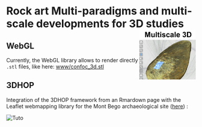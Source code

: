 # **Rock art** Multi-paradigms and multi-scale developments for 3D studies<img src="www/prj_rockart.png" width='150px' align="right"/>

## WebGL

Currently, the WebGL library allows to render directly `.stl` files, like here: [www/confoc_3d.stl](https://github.com/zoometh/rockart/blob/main/www/confoc_3d.stl)

## 3DHOP

Integration of the 3DHOP framework from an Rmardown page with the Leaflet webmapping library for the Mont Bego archaeological site ([here](https://zoometh.github.io/rockart/)) : 
  
  
![Tuto](https://zoometh.github.io/rockart/www/tuto.gif)

